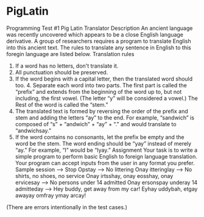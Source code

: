 # PigLatin
Programming Test #1
Pig Latin Translator
Description
An ancient language was recently uncovered which appears to be a close English language
derivative. A group of researchers requires a program to translate English into this ancient text.
The rules to translate any sentence in English to this foregin language are listed below.
Translation rules
1. If a word has no letters, don't translate it.
2. All punctuation should be preserved.
3. If the word begins with a capital letter, then the translated word should too. 4. Separate
each word into two parts. The first part is called the “prefix” and extends from the beginning
of the word up to, but not including, the first vowel. (The letter “y” will be considered a
vowel.) The Rest of the word is called the “stem.”
5. The translated text is formed by reversing the order of the prefix and stem and adding the
letters “ay” to the end. For example, “sandwich” is composed of “s” + “andwich” + “ay” +
“.” and would translate to “andwichsay.”
6. If the word contains no consonants, let the prefix be empty and the word be the stem.
The word ending should be “yay” instead of merely “ay.” For example, “I” would be
“Iyay.”
Assignment
Your task is to write a simple program to perform basic English to foreign language translation.
Your program can accept inputs from the user in any format you prefer.
Sample session
--> Stop
Opstay
--> No littering
Onay itteringlay
--> No shirts, no shoes, no service
Onay irtsshay, onay eosshay, onay ervicesay
--> No persons under 14 admitted
Onay ersonspay underay 14 admitteday
--> Hey buddy, get away from my car!
Eyhay uddybah, etgay awayay omfray ymay arcay!

(There are errors intentionally in the test cases.)
